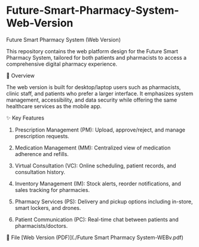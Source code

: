 # Future-Smart-Pharmacy-System-Web-Version

Future Smart Pharmacy System (Web Version)

This repository contains the web platform design for the Future Smart Pharmacy System, tailored for both patients and pharmacists to access a comprehensive digital pharmacy experience.

📖 Overview

The web version is built for desktop/laptop users such as pharmacists, clinic staff, and patients who prefer a larger interface. It emphasizes system management, accessibility, and data security while offering the same healthcare services as the mobile app.

✨ Key Features

1. Prescription Management (PM): Upload, approve/reject, and manage prescription requests.

2. Medication Management (MM): Centralized view of medication adherence and refills.

3. Virtual Consultation (VC): Online scheduling, patient records, and consultation history.

4. Inventory Management (IM): Stock alerts, reorder notifications, and sales tracking for pharmacies.

5. Pharmacy Services (PS): Delivery and pickup options including in-store, smart lockers, and drones.

6. Patient Communication (PC): Real-time chat between patients and pharmacists/doctors.

📂 File
[Web Version (PDF)](./Future Smart Pharmacy System-WEBv.pdf)
